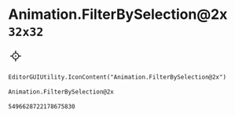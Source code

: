 # Animation.FilterBySelection@2x `32x32`
<img src="/img/Animation.FilterBySelection@2x.png" width=32 height=32>

``` CSharp
EditorGUIUtility.IconContent("Animation.FilterBySelection@2x")
```
```
Animation.FilterBySelection@2x
```
```
5496628722178675830
```
